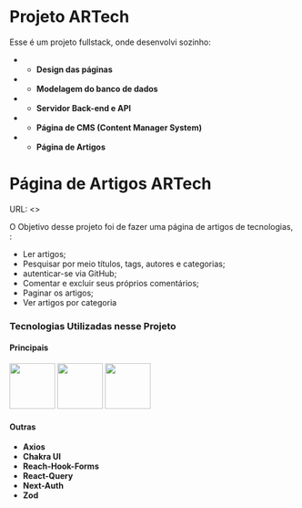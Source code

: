 # Projeto ARTech
 
Esse é um projeto fullstack, onde desenvolvi sozinho: 

  * - **Design das páginas**
  * - **Modelagem do banco de dados**
  * - **Servidor Back-end e API**
  * - **Página de CMS (Content Manager System)**
  * - **Página de Artigos**

# Página de Artigos ARTech

URL: <>

O Objetivo desse projeto foi de fazer uma página de artigos de tecnologias, :

  - Ler artigos;
  - Pesquisar por meio títulos, tags, autores e categorias; 
  - autenticar-se via GitHub;
  - Comentar e excluir seus próprios comentários;
  - Paginar os artigos;
  - Ver artigos por categoria


### Tecnologias Utilizadas nesse Projeto

<div>
  <h4>Principais</h4>
 <img height="80px" width="80px" src="https://cdn.jsdelivr.net/gh/devicons/devicon/icons/react/react-original.svg" />
 <img height="80px" width="80px" src="https://cdn.jsdelivr.net/gh/devicons/devicon/icons/nextjs/nextjs-original-wordmark.svg" />
 <img height="80px" width="80px" src="https://cdn.jsdelivr.net/gh/devicons/devicon/icons/typescript/typescript-original.svg" />
  <h4>Outras</h4>
  <ul>
    <li>
      <strong>Axios</strong>
    </li>
    <li>
      <strong>Chakra UI</strong>
    </li>
    <li>
      <strong>Reach-Hook-Forms</strong>
    </li>
    <li>
      <strong>React-Query</strong>
    </li>
    <li>
      <strong>Next-Auth</strong>
    </li>
    <li>
      <strong>Zod</strong>
    </li>
  </ul>
</div>
